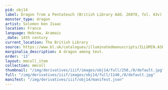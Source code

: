 ```yaml
---
pid: obj14
label: Dragon from a Pentateuch (British Library Add. 26878, fol. 43v)
monster_type: dragon
artist: Solomon ben Isaac
location: France
language: Hebrew, Aramaic
_date: 14th century
current_location: The British Library
source: https://www.bl.uk/catalogues/illuminatedmanuscripts/ILLUMIN.ASP?Size=mid&IllID=52589
marginalia_description: A dragon among text.
order: '13'
layout: mmcoll_item
collection: mmcoll
thumbnail: "/img/derivatives/iiif/images/obj14/full/250,/0/default.jpg"
full: "/img/derivatives/iiif/images/obj14/full/1140,/0/default.jpg"
manifest: "/img/derivatives/iiif/obj14/manifest.json"
---
```


